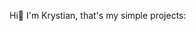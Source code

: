 Hi👋 I'm Krystian, that's my simple projects:




<!---
hypeover/hypeover is a ✨ special ✨ repository because its `README.md` (this file) appears on your GitHub profile.
You can click the Preview link to take a look at your changes.
--->
